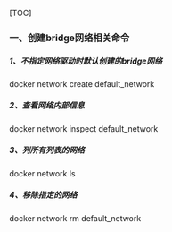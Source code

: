 

[TOC]



### 一、创建bridge网络相关命令

##### 1、不指定网络驱动时默认创建的bridge网络
docker network create default_network

##### 2、查看网络内部信息
docker network inspect default_network

##### 3、列所有列表的网络
docker network ls

##### 4、移除指定的网络
docker network rm default_network
